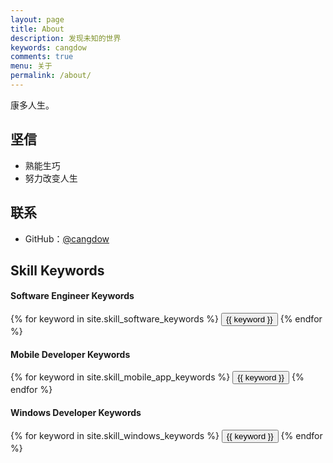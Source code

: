 ```yaml
---
layout: page
title: About
description: 发现未知的世界
keywords: cangdow
comments: true
menu: 关于
permalink: /about/
---
```


康多人生。

## 坚信

* 熟能生巧
* 努力改变人生

## 联系

* GitHub：[@cangdow](https://github.com/cangdow)


## Skill Keywords

#### Software Engineer Keywords
<div class="btn-inline">
    {% for keyword in site.skill_software_keywords %}
    <button class="btn btn-outline" type="button">{{ keyword }}</button>
    {% endfor %}
</div>

#### Mobile Developer Keywords
<div class="btn-inline">
    {% for keyword in site.skill_mobile_app_keywords %}
    <button class="btn btn-outline" type="button">{{ keyword }}</button>
    {% endfor %}
</div>

#### Windows Developer Keywords
<div class="btn-inline">
    {% for keyword in site.skill_windows_keywords %}
    <button class="btn btn-outline" type="button">{{ keyword }}</button>
    {% endfor %}
</div>

